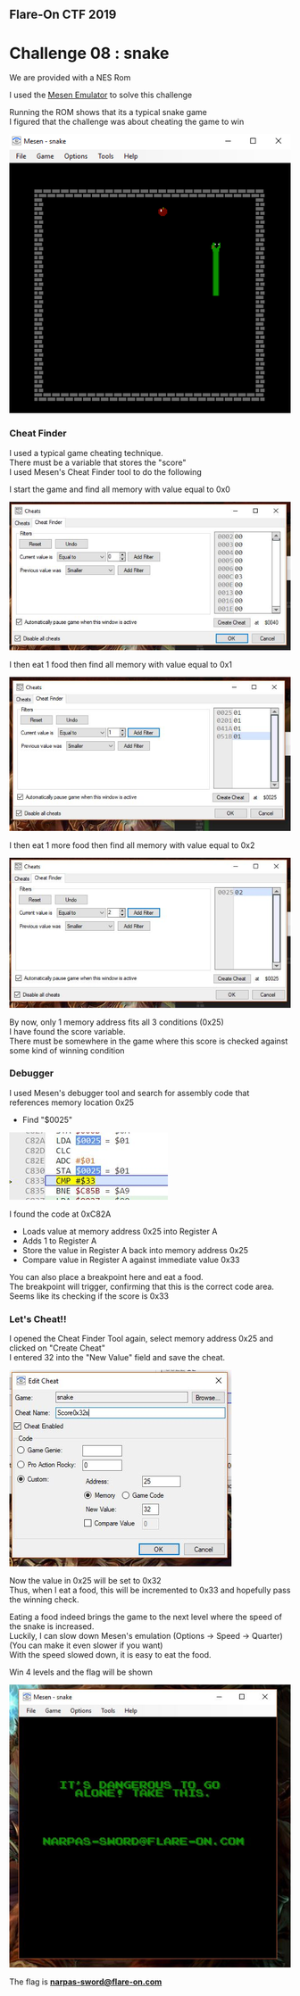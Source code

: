 ## Flare-On CTF 2019
# Challenge 08 : snake

We are provided with a NES Rom

I used the [Mesen Emulator](https://www.mesen.ca/) to solve this challenge

Running the ROM shows that its a typical snake game  
I figured that the challenge was about cheating the game to win

![game](img/01.png)

### Cheat Finder

I used a typical game cheating technique.  
There must be a variable that stores the "score"  
I used Mesen's Cheat Finder tool to do the following

I start the game and find all memory with value equal to 0x0

![mem0](img/02a.png)

I then eat 1 food then find all memory with value equal to 0x1

![mem1](img/02b.png)

I then eat 1 more food then find all memory with value equal to 0x2

![mem2](img/02c.png)

By now, only 1 memory address fits all 3 conditions (0x25)  
I have found the score variable.  
There must be somewhere in the game where this score is checked against some kind of winning condition

### Debugger

I used Mesen's debugger tool and search for assembly code that references memory location 0x25
  - Find "$0025"

![code](img/03.png)

I found the code at 0xC82A
  - Loads value at memory address 0x25 into Register A
  - Adds 1 to Register A
  - Store the value in Register A back into memory address 0x25
  - Compare value in Register A against immediate value 0x33

You can also place a breakpoint here and eat a food.  
The breakpoint will trigger, confirming that this is the correct code area.  
Seems like its checking if the score is 0x33

### Let's Cheat!!

I opened the Cheat Finder Tool again, select memory address 0x25 and clicked on "Create Cheat"  
I entered 32 into the "New Value" field and save the cheat.  

![cheating](img/04.png)

Now the value in 0x25 will be set to 0x32  
Thus, when I eat a food, this will be incremented to 0x33 and hopefully pass the winning check.

Eating a food indeed brings the game to the next level where the speed of the snake is increased.  
Luckily, I can slow down Mesen's emulation (Options -> Speed -> Quarter) (You can make it even slower if you want)  
With the speed slowed down, it is easy to eat the food.

Win 4 levels and the flag will be shown

![flag](img/flag.png)

The flag is **narpas-sword@flare-on.com**
